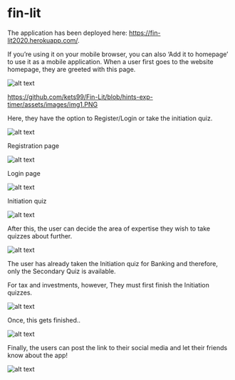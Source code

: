 # fin-lit
The application has been deployed here:  https://fin-lit2020.herokuapp.com/.

If you’re using it on your mobile browser, you can also ‘Add it to homepage’ to use it as a mobile application.
When a user first goes to the website homepage, they are greeted with this page.

![alt text](https://github.com/[username]/[reponame]/blob/[branch]/image.jpg?raw=true)

https://github.com/kets99/Fin-Lit/blob/hints-exp-timer/assets/images/img1.PNG


Here, they have the option to Register/Login or take the initiation quiz.

![alt text](https://github.com/[username]/[reponame]/blob/[branch]/image.jpg?raw=true)



Registration page

![alt text](https://github.com/[username]/[reponame]/blob/[branch]/image.jpg?raw=true)



Login page 

![alt text](https://github.com/[username]/[reponame]/blob/[branch]/image.jpg?raw=true)



Initiation quiz 

![alt text](https://github.com/[username]/[reponame]/blob/[branch]/image.jpg?raw=true)



After this, the user can decide the area of expertise they wish to take quizzes about further.

![alt text](https://github.com/[username]/[reponame]/blob/[branch]/image.jpg?raw=true)



The user has already taken the Initiation quiz for Banking and therefore, only the Secondary Quiz is available.

For tax and investments, however, They must first finish the Initiation quizzes. 

![alt text](https://github.com/[username]/[reponame]/blob/[branch]/image.jpg?raw=true)



Once, this gets finished.. 

![alt text](https://github.com/[username]/[reponame]/blob/[branch]/image.jpg?raw=true)



Finally, the users can post the link to their social media and let their friends know about the app!

![alt text](https://github.com/[username]/[reponame]/blob/[branch]/image.jpg?raw=true)
